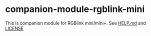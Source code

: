 # companion-module-rgblink-mini

This is companion module for RGBlink mini/mini+.
See [HELP.md](./companion/HELP.md) and [LICENSE](./LICENSE)
